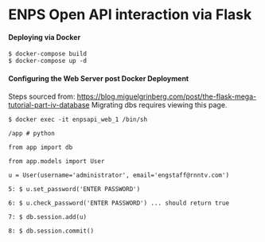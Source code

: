 # ENPS Open API interaction via Flask

#### Deploying via Docker
```
$ docker-compose build
$ docker-compose up -d 
```


#### Configuring the Web Server post Docker Deployment
Steps sourced from: https://blog.miguelgrinberg.com/post/the-flask-mega-tutorial-part-iv-database Migrating dbs requires viewing this page. 
```
$ docker exec -it enpsapi_web_1 /bin/sh

/app # python

from app import db

from app.models import User

u = User(username='administrator', email='engstaff@rnntv.com')

5: $ u.set_password('ENTER PASSWORD')

6: $ u.check_password('ENTER PASSWORD') ... should return true

7: $ db.session.add(u)

8: $ db.session.commit()
```
